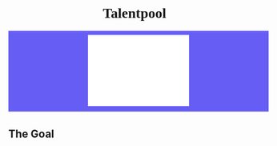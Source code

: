 <h1 style="text-align: center; font-family: 'Mulish'">Talentpool</h1>
<div style="object-fit: contain; max-height: max-content; width: 100%; background-color: #665DF5; padding: 0.5rem">
<div style="object-fit: contain; width: 40%; margin: 0 auto">
<img  src="public/images/md-hero-banner.png" />
</div>
</div>
<h2 style="margin-top: 2rem">The Goal</h2>